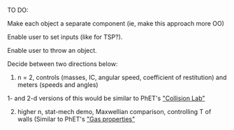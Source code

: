 TO DO:

Make each object a separate component (ie, make this approach more OO)

Enable user to set inputs (like for TSP?).

Enable user to throw an object.

Decide between two directions below:
1) n = 2, controls (masses, IC, angular speed, coefficient of restitution) and meters (speeds and angles)

1- and 2-d versions of this would be similar to PhET's ["Collision Lab"](https://phet.colorado.edu/sims/html/collision-lab/latest/collision-lab_all.html)

2) higher n, stat-mech demo, Maxwellian comparison, controlling T of walls
(Similar to PhET's ["Gas properties"](https://phet.colorado.edu/en/simulation/gas-properties)
